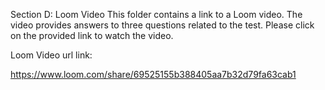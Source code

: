 Section D: Loom Video This folder contains a link to a Loom video. The video provides answers to three questions 
related to the test. Please click on the provided link to watch the video.

Loom Video url link:

https://www.loom.com/share/69525155b388405aa7b32d79fa63cab1